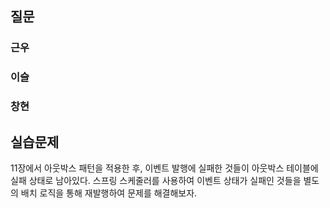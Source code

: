 ## 질문
### 근우

### 이슬

### 창현

## 실습문제
11장에서 아웃박스 패턴을 적용한 후, 이벤트 발행에 실패한 것들이 아웃박스 테이블에 실패 상태로 남아있다. 스프링 스케줄러를 사용하여 이벤트 상태가 실패인 것들을 별도의 배치 로직을 통해 재발행하여 문제를 해결해보자.
